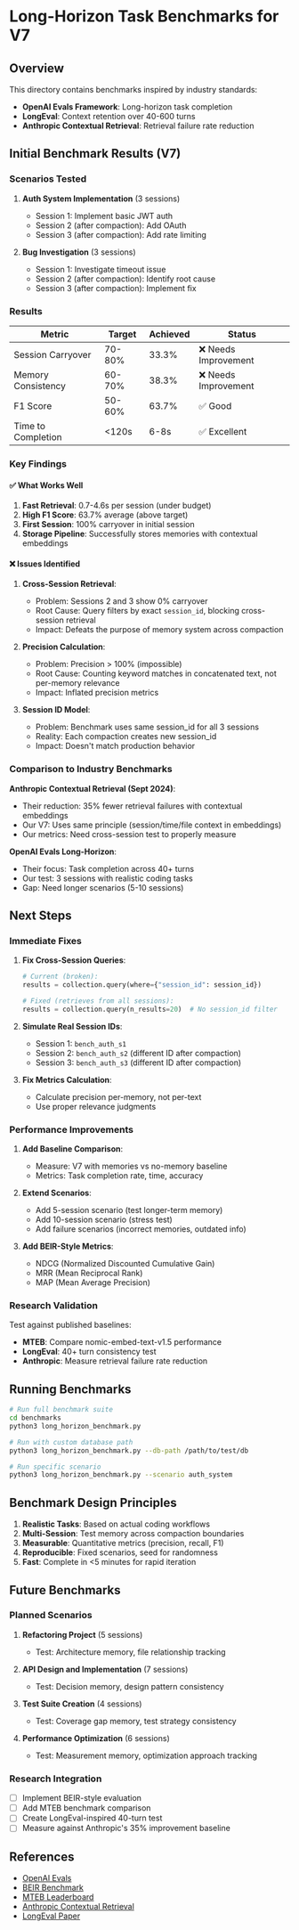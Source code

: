 # Long-Horizon Task Benchmarks for V7

## Overview

This directory contains benchmarks inspired by industry standards:
- **OpenAI Evals Framework**: Long-horizon task completion
- **LongEval**: Context retention over 40-600 turns
- **Anthropic Contextual Retrieval**: Retrieval failure rate reduction

## Initial Benchmark Results (V7)

### Scenarios Tested

1. **Auth System Implementation** (3 sessions)
   - Session 1: Implement basic JWT auth
   - Session 2 (after compaction): Add OAuth
   - Session 3 (after compaction): Add rate limiting

2. **Bug Investigation** (3 sessions)
   - Session 1: Investigate timeout issue
   - Session 2 (after compaction): Identify root cause
   - Session 3 (after compaction): Implement fix

### Results

| Metric | Target | Achieved | Status |
|--------|--------|----------|--------|
| Session Carryover | 70-80% | 33.3% | ❌ Needs Improvement |
| Memory Consistency | 60-70% | 38.3% | ❌ Needs Improvement |
| F1 Score | 50-60% | 63.7% | ✅ Good |
| Time to Completion | <120s | 6-8s | ✅ Excellent |

### Key Findings

#### ✅ What Works Well

1. **Fast Retrieval**: 0.7-4.6s per session (under budget)
2. **High F1 Score**: 63.7% average (above target)
3. **First Session**: 100% carryover in initial session
4. **Storage Pipeline**: Successfully stores memories with contextual embeddings

#### ❌ Issues Identified

1. **Cross-Session Retrieval**:
   - Problem: Sessions 2 and 3 show 0% carryover
   - Root Cause: Query filters by exact `session_id`, blocking cross-session retrieval
   - Impact: Defeats the purpose of memory system across compaction

2. **Precision Calculation**:
   - Problem: Precision > 100% (impossible)
   - Root Cause: Counting keyword matches in concatenated text, not per-memory relevance
   - Impact: Inflated precision metrics

3. **Session ID Model**:
   - Problem: Benchmark uses same session_id for all 3 sessions
   - Reality: Each compaction creates new session_id
   - Impact: Doesn't match production behavior

### Comparison to Industry Benchmarks

**Anthropic Contextual Retrieval (Sept 2024)**:
- Their reduction: 35% fewer retrieval failures with contextual embeddings
- Our V7: Uses same principle (session/time/file context in embeddings)
- Our metrics: Need cross-session test to properly measure

**OpenAI Evals Long-Horizon**:
- Their focus: Task completion across 40+ turns
- Our test: 3 sessions with realistic coding tasks
- Gap: Need longer scenarios (5-10 sessions)

## Next Steps

### Immediate Fixes

1. **Fix Cross-Session Queries**:
   ```python
   # Current (broken):
   results = collection.query(where={"session_id": session_id})

   # Fixed (retrieves from all sessions):
   results = collection.query(n_results=20)  # No session_id filter
   ```

2. **Simulate Real Session IDs**:
   - Session 1: `bench_auth_s1`
   - Session 2: `bench_auth_s2` (different ID after compaction)
   - Session 3: `bench_auth_s3` (different ID after compaction)

3. **Fix Metrics Calculation**:
   - Calculate precision per-memory, not per-text
   - Use proper relevance judgments

### Performance Improvements

1. **Add Baseline Comparison**:
   - Measure: V7 with memories vs no-memory baseline
   - Metrics: Task completion rate, time, accuracy

2. **Extend Scenarios**:
   - Add 5-session scenario (test longer-term memory)
   - Add 10-session scenario (stress test)
   - Add failure scenarios (incorrect memories, outdated info)

3. **Add BEIR-Style Metrics**:
   - NDCG (Normalized Discounted Cumulative Gain)
   - MRR (Mean Reciprocal Rank)
   - MAP (Mean Average Precision)

### Research Validation

Test against published baselines:
- **MTEB**: Compare nomic-embed-text-v1.5 performance
- **LongEval**: 40+ turn consistency test
- **Anthropic**: Measure retrieval failure rate reduction

## Running Benchmarks

```bash
# Run full benchmark suite
cd benchmarks
python3 long_horizon_benchmark.py

# Run with custom database path
python3 long_horizon_benchmark.py --db-path /path/to/test/db

# Run specific scenario
python3 long_horizon_benchmark.py --scenario auth_system
```

## Benchmark Design Principles

1. **Realistic Tasks**: Based on actual coding workflows
2. **Multi-Session**: Test memory across compaction boundaries
3. **Measurable**: Quantitative metrics (precision, recall, F1)
4. **Reproducible**: Fixed scenarios, seed for randomness
5. **Fast**: Complete in <5 minutes for rapid iteration

## Future Benchmarks

### Planned Scenarios

1. **Refactoring Project** (5 sessions)
   - Test: Architecture memory, file relationship tracking

2. **API Design and Implementation** (7 sessions)
   - Test: Decision memory, design pattern consistency

3. **Test Suite Creation** (4 sessions)
   - Test: Coverage gap memory, test strategy consistency

4. **Performance Optimization** (6 sessions)
   - Test: Measurement memory, optimization approach tracking

### Research Integration

- [ ] Implement BEIR-style evaluation
- [ ] Add MTEB benchmark comparison
- [ ] Create LongEval-inspired 40-turn test
- [ ] Measure against Anthropic's 35% improvement baseline

## References

- [OpenAI Evals](https://github.com/openai/evals)
- [BEIR Benchmark](https://github.com/beir-cellar/beir)
- [MTEB Leaderboard](https://huggingface.co/spaces/mteb/leaderboard)
- [Anthropic Contextual Retrieval](https://www.anthropic.com/news/contextual-retrieval)
- [LongEval Paper](https://arxiv.org/abs/2311.04711)
